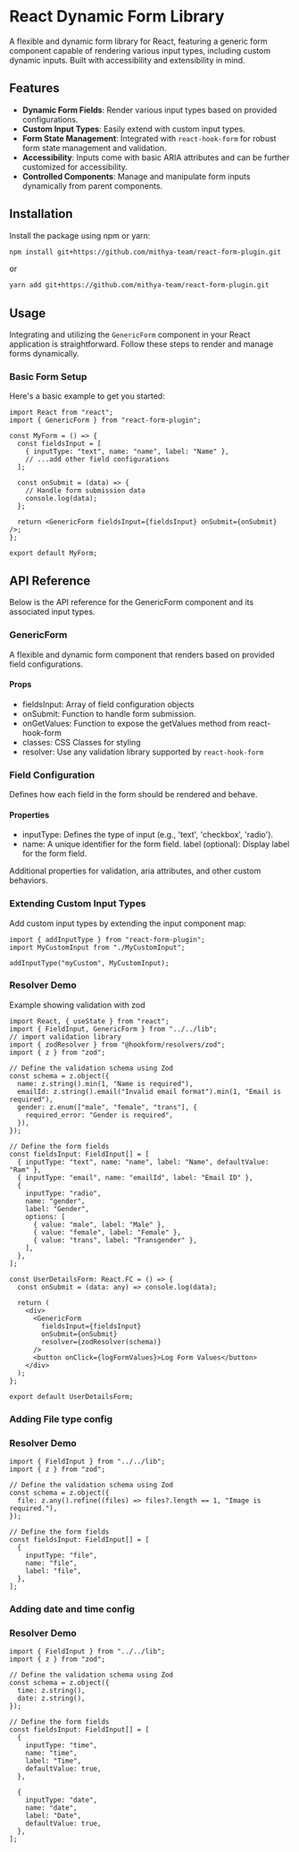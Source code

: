 # React Dynamic Form Library

A flexible and dynamic form library for React, featuring a generic form component capable of rendering various input types, including custom dynamic inputs. Built with accessibility and extensibility in mind.

## Features

- **Dynamic Form Fields**: Render various input types based on provided configurations.
- **Custom Input Types**: Easily extend with custom input types.
- **Form State Management**: Integrated with `react-hook-form` for robust form state management and validation.
- **Accessibility**: Inputs come with basic ARIA attributes and can be further customized for accessibility.
- **Controlled Components**: Manage and manipulate form inputs dynamically from parent components.

## Installation

Install the package using npm or yarn:

```bash
npm install git+https://github.com/mithya-team/react-form-plugin.git
```

or

```bash
yarn add git+https://github.com/mithya-team/react-form-plugin.git
```

## Usage

Integrating and utilizing the `GenericForm` component in your React application is straightforward. Follow these steps to render and manage forms dynamically.

### Basic Form Setup

Here's a basic example to get you started:

```tsx
import React from "react";
import { GenericForm } from "react-form-plugin";

const MyForm = () => {
  const fieldsInput = [
    { inputType: "text", name: "name", label: "Name" },
    // ...add other field configurations
  ];

  const onSubmit = (data) => {
    // Handle form submission data
    console.log(data);
  };

  return <GenericForm fieldsInput={fieldsInput} onSubmit={onSubmit} />;
};

export default MyForm;
```

## API Reference

Below is the API reference for the GenericForm component and its associated input types.

### GenericForm

A flexible and dynamic form component that renders based on provided field configurations.

#### Props

- fieldsInput: Array of field configuration objects
- onSubmit: Function to handle form submission.
- onGetValues: Function to expose the getValues method from react-hook-form
- classes: CSS Classes for styling
- resolver: Use any validation library supported by `react-hook-form`

### Field Configuration

Defines how each field in the form should be rendered and behave.

#### Properties

- inputType: Defines the type of input (e.g., 'text', 'checkbox', 'radio').
- name: A unique identifier for the form field.
  label (optional): Display label for the form field.

Additional properties for validation, aria attributes, and other custom behaviors.

### Extending Custom Input Types

Add custom input types by extending the input component map:

```tsx
import { addInputType } from "react-form-plugin";
import MyCustomInput from "./MyCustomInput";

addInputType("myCustom", MyCustomInput);
```

### Resolver Demo

Example showing validation with zod

```tsx
import React, { useState } from "react";
import { FieldInput, GenericForm } from "../../lib";
// import validation library
import { zodResolver } from "@hookform/resolvers/zod";
import { z } from "zod";

// Define the validation schema using Zod
const schema = z.object({
  name: z.string().min(1, "Name is required"),
  emailId: z.string().email("Invalid email format").min(1, "Email is required"),
  gender: z.enum(["male", "female", "trans"], {
    required_error: "Gender is required",
  }),
});

// Define the form fields
const fieldsInput: FieldInput[] = [
  { inputType: "text", name: "name", label: "Name", defaultValue: "Ram" },
  { inputType: "email", name: "emailId", label: "Email ID" },
  {
    inputType: "radio",
    name: "gender",
    label: "Gender",
    options: [
      { value: "male", label: "Male" },
      { value: "female", label: "Female" },
      { value: "trans", label: "Transgender" },
    ],
  },
];

const UserDetailsForm: React.FC = () => {
  const onSubmit = (data: any) => console.log(data);

  return (
    <div>
      <GenericForm
        fieldsInput={fieldsInput}
        onSubmit={onSubmit}
        resolver={zodResolver(schema)}
      />
      <button onClick={logFormValues}>Log Form Values</button>
    </div>
  );
};

export default UserDetailsForm;
```

### Adding File type config

### Resolver Demo

```tsx
import { FieldInput } from "../../lib";
import { z } from "zod";

// Define the validation schema using Zod
const schema = z.object({
  file: z.any().refine((files) => files?.length == 1, "Image is required."),
});

// Define the form fields
const fieldsInput: FieldInput[] = [
  {
    inputType: "file",
    name: "file",
    label: "file",
  },
];
```

### Adding date and time config

### Resolver Demo

```tsx
import { FieldInput } from "../../lib";
import { z } from "zod";

// Define the validation schema using Zod
const schema = z.object({
  time: z.string(),
  date: z.string(),
});

// Define the form fields
const fieldsInput: FieldInput[] = [
  {
    inputType: "time",
    name: "time",
    label: "Time",
    defaultValue: true,
  },

  {
    inputType: "date",
    name: "date",
    label: "Date",
    defaultValue: true,
  },
];
```
